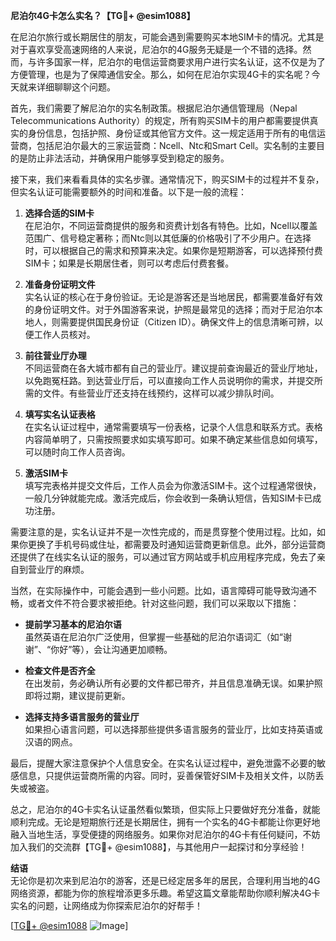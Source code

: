 **尼泊尔4G卡怎么实名？【TG💪+ @esim1088】**

在尼泊尔旅行或长期居住的朋友，可能会遇到需要购买本地SIM卡的情况。尤其是对于喜欢享受高速网络的人来说，尼泊尔的4G服务无疑是一个不错的选择。然而，与许多国家一样，尼泊尔的电信运营商要求用户进行实名认证，这不仅是为了方便管理，也是为了保障通信安全。那么，如何在尼泊尔实现4G卡的实名呢？今天就来详细聊聊这个问题。

首先，我们需要了解尼泊尔的实名制政策。根据尼泊尔通信管理局（Nepal Telecommunications Authority）的规定，所有购买SIM卡的用户都需要提供真实的身份信息，包括护照、身份证或其他官方文件。这一规定适用于所有的电信运营商，包括尼泊尔最大的三家运营商：Ncell、Ntc和Smart Cell。实名制的主要目的是防止非法活动，并确保用户能够享受到稳定的服务。

接下来，我们来看看具体的实名步骤。通常情况下，购买SIM卡的过程并不复杂，但实名认证可能需要额外的时间和准备。以下是一般的流程：

1. **选择合适的SIM卡**  
   在尼泊尔，不同运营商提供的服务和资费计划各有特色。比如，Ncell以覆盖范围广、信号稳定著称；而Ntc则以其低廉的价格吸引了不少用户。在选择时，可以根据自己的需求和预算来决定。如果你是短期游客，可以选择预付费SIM卡；如果是长期居住者，则可以考虑后付费套餐。

2. **准备身份证明文件**  
   实名认证的核心在于身份验证。无论是游客还是当地居民，都需要准备好有效的身份证明文件。对于外国游客来说，护照是最常见的选择；而对于尼泊尔本地人，则需要提供国民身份证（Citizen ID）。确保文件上的信息清晰可辨，以便工作人员核对。

3. **前往营业厅办理**  
   不同运营商在各大城市都有自己的营业厅。建议提前查询最近的营业厅地址，以免跑冤枉路。到达营业厅后，可以直接向工作人员说明你的需求，并提交所需的文件。有些营业厅还支持在线预约，这样可以减少排队时间。

4. **填写实名认证表格**  
   在实名认证过程中，通常需要填写一份表格，记录个人信息和联系方式。表格内容简单明了，只需按照要求如实填写即可。如果不确定某些信息如何填写，可以随时向工作人员咨询。

5. **激活SIM卡**  
   填写完表格并提交文件后，工作人员会为你激活SIM卡。这个过程通常很快，一般几分钟就能完成。激活完成后，你会收到一条确认短信，告知SIM卡已成功注册。

需要注意的是，实名认证并不是一次性完成的，而是贯穿整个使用过程。比如，如果你更换了手机号码或住址，都需要及时通知运营商更新信息。此外，部分运营商还提供了在线实名认证的服务，可以通过官方网站或手机应用程序完成，免去了亲自到营业厅的麻烦。

当然，在实际操作中，可能会遇到一些小问题。比如，语言障碍可能导致沟通不畅，或者文件不符合要求被拒绝。针对这些问题，我们可以采取以下措施：

- **提前学习基本的尼泊尔语**  
  虽然英语在尼泊尔广泛使用，但掌握一些基础的尼泊尔语词汇（如“谢谢”、“你好”等），会让沟通更加顺畅。

- **检查文件是否齐全**  
  在出发前，务必确认所有必要的文件都已带齐，并且信息准确无误。如果护照即将过期，建议提前更新。

- **选择支持多语言服务的营业厅**  
  如果担心语言问题，可以选择那些提供多语言服务的营业厅，比如支持英语或汉语的网点。

最后，提醒大家注意保护个人信息安全。在实名认证过程中，避免泄露不必要的敏感信息，只提供运营商所需的内容。同时，妥善保管好SIM卡及相关文件，以防丢失或被盗。

总之，尼泊尔的4G卡实名认证虽然看似繁琐，但实际上只要做好充分准备，就能顺利完成。无论是短期旅行还是长期居住，拥有一个实名的4G卡都能让你更好地融入当地生活，享受便捷的网络服务。如果你对尼泊尔的4G卡有任何疑问，不妨加入我们的交流群【TG💪+ @esim1088】，与其他用户一起探讨和分享经验！

**结语**  
无论你是初次来到尼泊尔的游客，还是已经定居多年的居民，合理利用当地的4G网络资源，都能为你的旅程增添更多乐趣。希望这篇文章能帮助你顺利解决4G卡实名的问题，让网络成为你探索尼泊尔的好帮手！  

[[TG💪+ @esim1088](https://t.me/s/esim1088) ![Image](https://i.postimg.cc/4NQfJmqS/Snipaste-2025-05-13-00-14-12.png)]